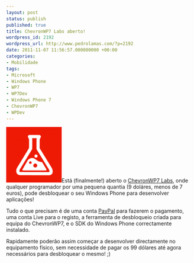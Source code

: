 ```yaml
---
layout: post
status: publish
published: true
title: ChevronWP7 Labs aberto!
wordpress_id: 2192
wordpress_url: http://www.pedrolamas.com/?p=2192
date: 2011-11-07 11:56:57.000000000 +00:00
categories:
- Mobilidade
tags:
- Microsoft
- Windows Phone
- WP7
- WP7Dev
- Windows Phone 7
- ChevronWP7
- WPDev
---
```

[![](/wp-content/uploads/2011/11/ChevronWP7-Labs.png "ChevronWP7 Labs")](http://labs.chevronwp7.com/)Está (finalmente!) aberto o [ChevronWP7 Labs](http://labs.chevronwp7.com/), onde qualquer programador por uma pequena quantia (9 doláres, menos de 7 euros), pode desbloquear o seu Windows Phone para desenvolver aplicações!

Tudo o que precisam é de uma conta [PayPal](http://www.paypal.com) para fazerem o pagamento, uma conta Live para o registo, a ferramenta de desbloqueio criada para equipa do ChevronWP7, e o SDK do Windows Phone correctamente instalado.

Rapidamente poderão assim começar a desenvolver directamente no equipamento físico, sem necessidade de pagar os 99 dólares até agora necessários para desbloquear o mesmo! ;)
